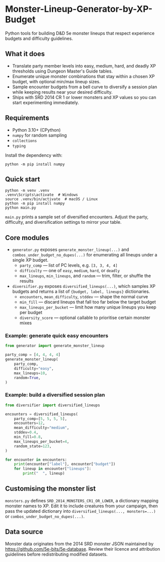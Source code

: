 ﻿# Monster-Lineup-Generator-by-XP-Budget

Python tools for building D&D 5e monster lineups that respect experience budgets and difficulty guidelines.

## What it does
- Translate party member levels into easy, medium, hard, and deadly XP thresholds using Dungeon Master's Guide tables.
- Enumerate unique monster combinations that stay within a chosen XP budget, with optional min/max lineup sizes.
- Sample encounter budgets from a bell curve to diversify a session plan while keeping results near your desired difficulty.
- Ships with SRD 2014 CR 1 or lower monsters and XP values so you can start experimenting immediately.

## Requirements
- Python 3.10+ (CPython)
- `numpy` for random sampling
- `collections`
- `typing`

Install the dependency with:

```
python -m pip install numpy
```

## Quick start
```
python -m venv .venv
.venv\Scripts\activate  # Windows
source .venv/bin/activate  # macOS / Linux
python -m pip install numpy
python main.py
```

`main.py` prints a sample set of diversified encounters. Adjust the party, difficulty, and diversification settings to mirror your table.

## Core modules
- `generator.py` exposes `generate_monster_lineup(...)` and `combos_under_budget_no_dupes(...)` for enumerating all lineups under a single XP budget.
  - `party_comp` — list of PC levels, e.g. `[3, 3, 4, 4]`
  - `difficulty` — one of `easy`, `medium`, `hard`, or `deadly`
  - `max_lineups`, `min_lineups`, and `random` — trim, filter, or shuffle the results
- `diversifier.py` exposes `diversified_lineups(...)`, which samples XP budgets and returns a list of `{budget, label, lineups}` dictionaries.
  - `encounters`, `mean_difficulty`, `stddev` — shape the normal curve
  - `min_fill` — discard lineups that fall too far below the target budget
  - `max_lineups_per_bucket` — limit how many unique lineups you keep per budget
  - `diversity_score` — optional callable to prioritise certain monster mixes

### Example: generate quick easy encounters
```python
from generator import generate_monster_lineup

party_comp = [4, 4, 4, 4]
generate_monster_lineup(
    party_comp,
    difficulty="easy",
    max_lineups=10,
    random=True,
)
```

### Example: build a diversified session plan
```python
from diversifier import diversified_lineups

encounters = diversified_lineups(
    party_comp=[5, 5, 5, 5],
    encounters=12,
    mean_difficulty="medium",
    stddev=0.4,
    min_fill=0.8,
    max_lineups_per_bucket=4,
    random_state=123,
)

for encounter in encounters:
    print(encounter["label"], encounter["budget"])
    for lineup in encounter["lineups"]:
        print("  ", lineup)
```

## Customising the monster list
`monsters.py` defines `SRD_2014_MONSTERS_CR1_OR_LOWER`, a dictionary mapping monster names to XP. Edit it to include creatures from your campaign, then pass the updated dictionary into `diversified_lineups(..., monsters=...)` or `combos_under_budget_no_dupes(...)`.

## Data source
Monster data originates from the 2014 SRD monster JSON maintained by https://github.com/5e-bits/5e-database. Review their licence and attribution guidelines before redistributing modified datasets.

